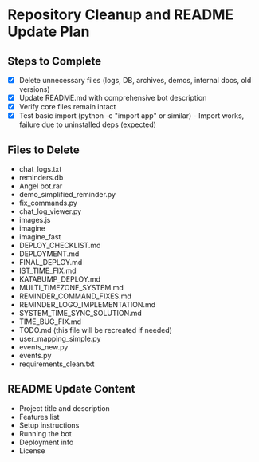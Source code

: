 # Repository Cleanup and README Update Plan

## Steps to Complete
- [x] Delete unnecessary files (logs, DB, archives, demos, internal docs, old versions)
- [x] Update README.md with comprehensive bot description
- [x] Verify core files remain intact
- [x] Test basic import (python -c "import app" or similar) - Import works, failure due to uninstalled deps (expected)

## Files to Delete
- chat_logs.txt
- reminders.db
- Angel bot.rar
- demo_simplified_reminder.py
- fix_commands.py
- chat_log_viewer.py
- images.js
- imagine
- imagine_fast
- DEPLOY_CHECKLIST.md
- DEPLOYMENT.md
- FINAL_DEPLOY.md
- IST_TIME_FIX.md
- KATABUMP_DEPLOY.md
- MULTI_TIMEZONE_SYSTEM.md
- REMINDER_COMMAND_FIXES.md
- REMINDER_LOGO_IMPLEMENTATION.md
- SYSTEM_TIME_SYNC_SOLUTION.md
- TIME_BUG_FIX.md
- TODO.md (this file will be recreated if needed)
- user_mapping_simple.py
- events_new.py
- events.py
- requirements_clean.txt

## README Update Content
- Project title and description
- Features list
- Setup instructions
- Running the bot
- Deployment info
- License
